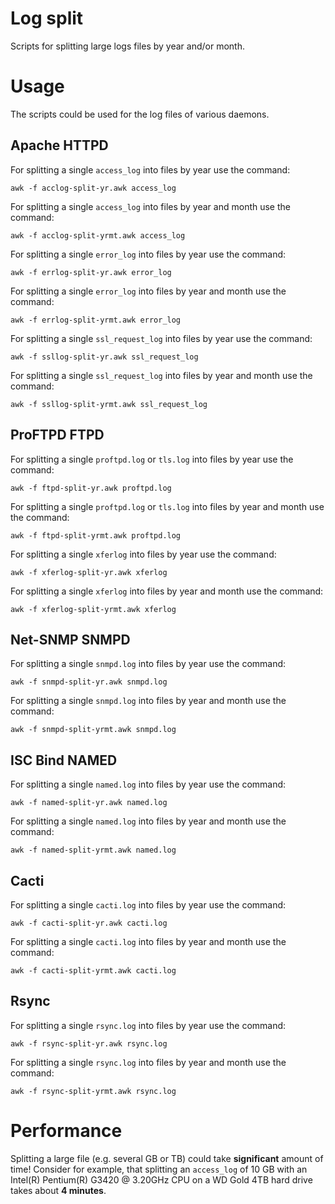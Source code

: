 # Log split

Scripts for splitting large logs files by year and/or month.

# Usage

The scripts could be used for the log files of various daemons.

## Apache HTTPD

For splitting a single `access_log` into files by year use the command:

```awk -f acclog-split-yr.awk access_log```

For splitting a single `access_log` into files by year and month use
the command:

```awk -f acclog-split-yrmt.awk access_log```

For splitting a single `error_log` into files by year use the command:

```awk -f errlog-split-yr.awk error_log```

For splitting a single `error_log` into files by year and month use
the command:

```awk -f errlog-split-yrmt.awk error_log```

For splitting a single `ssl_request_log` into files by year use the command:

```awk -f ssllog-split-yr.awk ssl_request_log```

For splitting a single `ssl_request_log` into files by year and month use
the command:

```awk -f ssllog-split-yrmt.awk ssl_request_log```

## ProFTPD FTPD

For splitting a single `proftpd.log` or `tls.log` into files by year use
the command:

```awk -f ftpd-split-yr.awk proftpd.log```

For splitting a single `proftpd.log` or `tls.log` into files by year and
month use the command:

```awk -f ftpd-split-yrmt.awk proftpd.log```

For splitting a single `xferlog` into files by year use the command:

```awk -f xferlog-split-yr.awk xferlog```

For splitting a single `xferlog` into files by year and month use
the command:

```awk -f xferlog-split-yrmt.awk xferlog```

## Net-SNMP SNMPD

For splitting a single `snmpd.log` into files by year use the command:

```awk -f snmpd-split-yr.awk snmpd.log```

For splitting a single `snmpd.log` into files by year and month use
the command:

```awk -f snmpd-split-yrmt.awk snmpd.log```

## ISC Bind NAMED

For splitting a single `named.log` into files by year use the command:

```awk -f named-split-yr.awk named.log```

For splitting a single `named.log` into files by year and month use
the command:

```awk -f named-split-yrmt.awk named.log```

## Cacti

For splitting a single `cacti.log` into files by year use the command:

```awk -f cacti-split-yr.awk cacti.log```

For splitting a single `cacti.log` into files by year and month use
the command:

```awk -f cacti-split-yrmt.awk cacti.log```

## Rsync

For splitting a single `rsync.log` into files by year use the command:

```awk -f rsync-split-yr.awk rsync.log```

For splitting a single `rsync.log` into files by year and month use
the command:

```awk -f rsync-split-yrmt.awk rsync.log```

# Performance

Splitting a large file (e.g. several GB or TB) could take **significant**
amount of time! Consider for example, that splitting an `access_log` of 10 GB
with an Intel(R) Pentium(R) G3420 @ 3.20GHz CPU on a WD Gold 4TB hard drive
takes about **4 minutes**.


